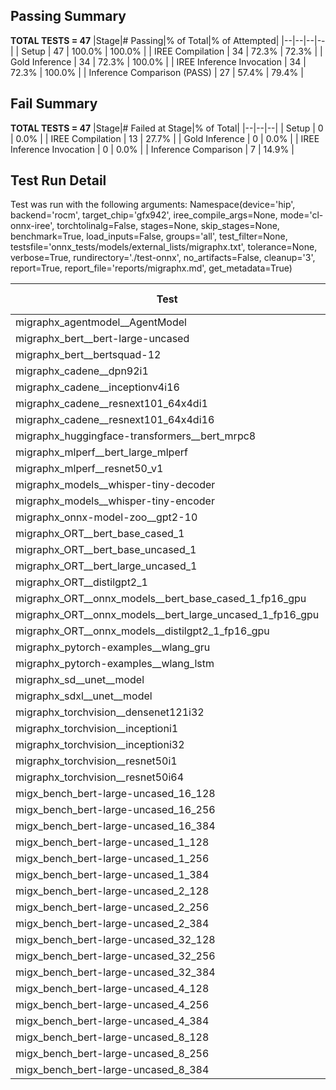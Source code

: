 ## Passing Summary

**TOTAL TESTS = 47**
|Stage|# Passing|% of Total|% of Attempted|
|--|--|--|--|
| Setup | 47 | 100.0% | 100.0% |
| IREE Compilation | 34 | 72.3% | 72.3% |
| Gold Inference | 34 | 72.3% | 100.0% |
| IREE Inference Invocation | 34 | 72.3% | 100.0% |
| Inference Comparison (PASS) | 27 | 57.4% | 79.4% |
## Fail Summary

**TOTAL TESTS = 47**
|Stage|# Failed at Stage|% of Total|
|--|--|--|
| Setup | 0 | 0.0% |
| IREE Compilation | 13 | 27.7% |
| Gold Inference | 0 | 0.0% |
| IREE Inference Invocation | 0 | 0.0% |
| Inference Comparison | 7 | 14.9% |
## Test Run Detail
Test was run with the following arguments:
Namespace(device='hip', backend='rocm', target_chip='gfx942', iree_compile_args=None, mode='cl-onnx-iree', torchtolinalg=False, stages=None, skip_stages=None, benchmark=True, load_inputs=False, groups='all', test_filter=None, testsfile='onnx_tests/models/external_lists/migraphx.txt', tolerance=None, verbose=True, rundirectory='./test-onnx', no_artifacts=False, cleanup='3', report=True, report_file='reports/migraphx.md', get_metadata=True)

| Test | Exit Status | Mean Benchmark Time (ms) | Notes |
|--|--|--|--|
| migraphx_agentmodel__AgentModel | compilation | None | |
| migraphx_bert__bert-large-uncased | PASS | 83.68692637886852 | |
| migraphx_bert__bertsquad-12 | compilation | None | |
| migraphx_cadene__dpn92i1 | compilation | None | |
| migraphx_cadene__inceptionv4i16 | compilation | None | |
| migraphx_cadene__resnext101_64x4di1 | compilation | None | |
| migraphx_cadene__resnext101_64x4di16 | compilation | None | |
| migraphx_huggingface-transformers__bert_mrpc8 | PASS | 7.264457287658986 | |
| migraphx_mlperf__bert_large_mlperf | Numerics | 52.44836879005147 | |
| migraphx_mlperf__resnet50_v1 | PASS | 5.247841326729785 | |
| migraphx_models__whisper-tiny-decoder | PASS | 42.51754259708904 | |
| migraphx_models__whisper-tiny-encoder | Numerics | 46.20912648323509 | |
| migraphx_onnx-model-zoo__gpt2-10 | compilation | None | |
| migraphx_ORT__bert_base_cased_1 | PASS | 105.6690025586812 | |
| migraphx_ORT__bert_base_uncased_1 | PASS | 107.7257143980306 | |
| migraphx_ORT__bert_large_uncased_1 | PASS | 471.62533916222554 | |
| migraphx_ORT__distilgpt2_1 | PASS | 60.4138792414839 | |
| migraphx_ORT__onnx_models__bert_base_cased_1_fp16_gpu | Numerics | 62.819834234136515 | |
| migraphx_ORT__onnx_models__bert_large_uncased_1_fp16_gpu | Numerics | 268.9543158695515 | |
| migraphx_ORT__onnx_models__distilgpt2_1_fp16_gpu | Numerics | 33.60871055222574 | |
| migraphx_pytorch-examples__wlang_gru | PASS | 17.00786367177452 | |
| migraphx_pytorch-examples__wlang_lstm | PASS | 6.67746668230243 | |
| migraphx_sd__unet__model | import_model | None | |
| migraphx_sdxl__unet__model | import_model | None | |
| migraphx_torchvision__densenet121i32 | compilation | None | |
| migraphx_torchvision__inceptioni1 | PASS | 4.9325300637504155 | |
| migraphx_torchvision__inceptioni32 | compilation | None | |
| migraphx_torchvision__resnet50i1 | compilation | None | |
| migraphx_torchvision__resnet50i64 | compilation | None | |
| migx_bench_bert-large-uncased_16_128 | PASS | 32.40481789125073 | |
| migx_bench_bert-large-uncased_16_256 | PASS | 54.7524900474132 | |
| migx_bench_bert-large-uncased_16_384 | Numerics | 72.1780349422867 | |
| migx_bench_bert-large-uncased_1_128 | PASS | 11.933184828672369 | |
| migx_bench_bert-large-uncased_1_256 | PASS | 12.239629420152083 | |
| migx_bench_bert-large-uncased_1_384 | PASS | 19.04650851832451 | |
| migx_bench_bert-large-uncased_2_128 | PASS | 12.645203606084442 | |
| migx_bench_bert-large-uncased_2_256 | PASS | 13.23496903814141 | |
| migx_bench_bert-large-uncased_2_384 | PASS | 20.90509060779404 | |
| migx_bench_bert-large-uncased_32_128 | PASS | 67.5209326048692 | |
| migx_bench_bert-large-uncased_32_256 | PASS | 100.95176206059044 | |
| migx_bench_bert-large-uncased_32_384 | Numerics | 143.94715384890634 | |
| migx_bench_bert-large-uncased_4_128 | PASS | 14.302657173377357 | |
| migx_bench_bert-large-uncased_4_256 | PASS | 16.943973718240617 | |
| migx_bench_bert-large-uncased_4_384 | PASS | 69.0023216418922 | |
| migx_bench_bert-large-uncased_8_128 | PASS | 19.504956045205255 | |
| migx_bench_bert-large-uncased_8_256 | PASS | 26.996442498878025 | |
| migx_bench_bert-large-uncased_8_384 | PASS | 40.46215721475029 | |

